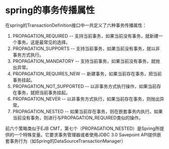# spring的事务传播属性

在spring的TransactionDefinition接口中一共定义了六种事务传播属性：  
1. PROPAGATION_REQUIRED -- 支持当前事务，如果当前没有事务，就新建一个事务。这是最常见的选择。 
2. PROPAGATION_SUPPORTS -- 支持当前事务，如果当前没有事务，就以非事务方式执行。 
3. PROPAGATION_MANDATORY -- 支持当前事务，如果当前没有事务，就抛出异常。 
4. PROPAGATION_REQUIRES_NEW -- 新建事务，如果当前存在事务，把当前事务挂起。 
5. PROPAGATION_NOT_SUPPORTED -- 以非事务方式执行操作，如果当前存在事务，就把当前事务挂起。 
6. PROPAGATION_NEVER -- 以非事务方式执行，如果当前存在事务，则抛出异常。 
7. PROPAGATION_NESTED -- 如果当前存在事务，则在嵌套事务内执行。如果当前没有事务，则进行与PROPAGATION_REQUIRED类似的操作。 

前六个策略类似于EJB CMT，第七个（PROPAGATION_NESTED）是Spring所提供的一个特殊变量。它要求事务管理器或者使用JDBC 3.0 Savepoint API提供嵌套事务行为（如Spring的DataSourceTransactionManager）
